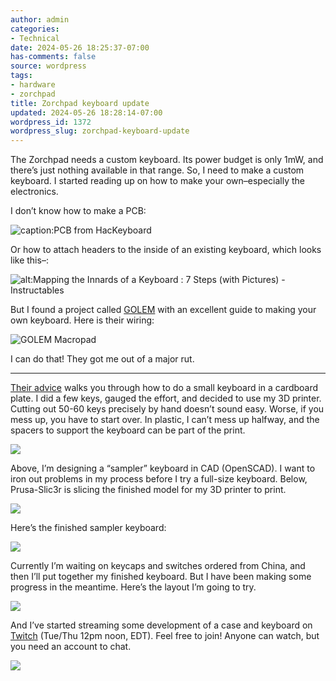 ```yaml
---
author: admin
categories:
- Technical
date: 2024-05-26 18:25:37-07:00
has-comments: false
source: wordpress
tags:
- hardware
- zorchpad
title: Zorchpad keyboard update
updated: 2024-05-26 18:28:14-07:00
wordpress_id: 1372
wordpress_slug: zorchpad-keyboard-update
---
```

The Zorchpad needs a custom keyboard. Its power budget is only 1mW, and there’s just nothing available in that range. So, I need to make a custom keyboard. I started reading up on how to make your own–especially the electronics.

I don’t know how to make a PCB:

![caption:PCB from HacKeyboard](../wp-content/uploads/2024/05/image-1.png)

Or how to attach headers to the inside of an existing keyboard, which looks like this–:

![alt:Mapping the Innards of a Keyboard : 7 Steps (with Pictures) - Instructables](https://content.instructables.com/FOM/VMTN/HZN0VZGV/FOMVMTNHZN0VZGV.jpg?auto=webp&frame=1&width=2100)

But I found a project called [GOLEM](https://golem.hu/guide/keyboard-build-logs/) with an excellent guide to making your own keyboard. Here is their wiring:

![GOLEM Macropad](../wp-content/uploads/2024/05/image.png)

I can do that! They got me out of a major rut.

---

[Their advice](https://golem.hu/guide/first-macropad) walks you through how to do a small keyboard in a cardboard plate. I did a few keys, gauged the effort, and decided to use my 3D printer. Cutting out 50-60 keys precisely by hand doesn’t sound easy. Worse, if you mess up, you have to start over. In plastic, I can’t mess up halfway, and the spacers to support the keyboard can be part of the print.

[![](../wp-content/uploads/2024/05/2024-05-20-233106_2560x1440_scrot-1024x576.png)](../wp-content/uploads/2024/05/2024-05-20-233106_2560x1440_scrot.png)

Above, I’m designing a “sampler” keyboard in CAD (OpenSCAD). I want to iron out problems in my process before I try a full-size keyboard. Below, Prusa-Slic3r is slicing the finished model for my 3D printer to print.

[![](../wp-content/uploads/2024/05/2024-05-20-235849_1920x1080_scrot-1024x576.png)](../wp-content/uploads/2024/05/2024-05-20-235849_1920x1080_scrot.png)

Here’s the finished sampler keyboard:

[![](../wp-content/uploads/2024/05/tiny_keyboard2-1-1024x747.jpg)](../wp-content/uploads/2024/05/tiny_keyboard2-1.jpg)

Currently I’m waiting on keycaps and switches ordered from China, and then I’ll put together my finished keyboard. But I have been making some progress in the meantime. Here’s the layout I’m going to try.

[![](../wp-content/uploads/2024/05/keyboard57.png)](../wp-content/uploads/2024/05/keyboard57.png)

And I’ve started streaming some development of a case and keyboard on [Twitch](https://www.twitch.tv/za3k) (Tue/Thu 12pm noon, EDT). Feel free to join! Anyone can watch, but you need an account to chat.

[![](../wp-content/uploads/2024/05/stream-1024x576.png)](../wp-content/uploads/2024/05/stream.png)
